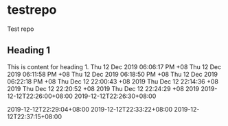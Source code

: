 # testrepo
Test repo

## Heading 1
This is content for heading 1.
Thu 12 Dec 2019 06:06:17 PM +08
Thu 12 Dec 2019 06:11:58 PM +08
Thu 12 Dec 2019 06:18:50 PM +08
Thu 12 Dec 2019 06:22:18 PM +08
Thu Dec 12 22:00:43 +08 2019
Thu Dec 12 22:14:36 +08 2019
Thu Dec 12 22:20:52 +08 2019
Thu Dec 12 22:24:29 +08 2019
2019-12-12T22:26:00+08:00
2019-12-12T22:26:30+08:00

2019-12-12T22:29:04+08:00
2019-12-12T22:33:22+08:00
2019-12-12T22:37:15+08:00
